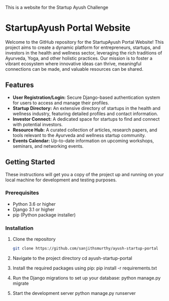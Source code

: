 This is a website for the Startup Ayush Challenge
# StartupAyush Portal Website

Welcome to the GitHub repository for the StartupAyush Portal Website! This project aims to create a dynamic platform for entrepreneurs, startups, and investors in the health and wellness sector, leveraging the rich traditions of Ayurveda, Yoga, and other holistic practices. Our mission is to foster a vibrant ecosystem where innovative ideas can thrive, meaningful connections can be made, and valuable resources can be shared.

## Features

- **User Registration/Login:** Secure Django-based authentication system for users to access and manage their profiles.
- **Startup Directory:** An extensive directory of startups in the health and wellness industry, featuring detailed profiles and contact information.
- **Investor Connect:** A dedicated space for startups to find and connect with potential investors.
- **Resource Hub:** A curated collection of articles, research papers, and tools relevant to the Ayurveda and wellness startup community.
- **Events Calendar:** Up-to-date information on upcoming workshops, seminars, and networking events.

## Getting Started

These instructions will get you a copy of the project up and running on your local machine for development and testing purposes.

### Prerequisites

- Python 3.6 or higher
- Django 3.1 or higher
- pip (Python package installer)

### Installation

1. Clone the repository
   ```sh
   git clone https://github.com/sanjithsmurthy/ayush-startup-portal

2. Navigate to the project directory
    cd ayush-startup-portal

3. Install the required packages using pip:
   pip install -r requirements.txt

4. Run the Django migrations to set up your database:
    python manage.py migrate

5. Start the development server
    python manage.py runserver
